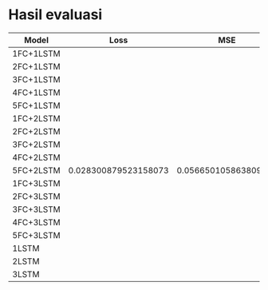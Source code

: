 # Hasil evaluasi


Model | Loss | MSE | Muter | zig-zag
--- | --- | --- | --- | ---
1FC+1LSTM |  |  |  | 
2FC+1LSTM |  |  |  | 
3FC+1LSTM |  |  |  | 
4FC+1LSTM |  |  |  | 
5FC+1LSTM |  |  |  | 
1FC+2LSTM |  |  |  |
2FC+2LSTM |  |  |  | 
3FC+2LSTM |  |  |  | 
4FC+2LSTM |  |  |  | 
5FC+2LSTM | 0.028300879523158073 | 0.056650105863809586 | 0.48163673281669617 | 0.8973722457885742
1FC+3LSTM |  |  |  | 
2FC+3LSTM |  |  |  | 
3FC+3LSTM |  |  |  | 
4FC+3LSTM |  |  |  | 
5FC+3LSTM |  |  |  | 
1LSTM |  |  |  | 
2LSTM |  |  |  | 
3LSTM |  |  |  | 
